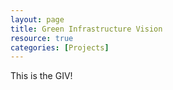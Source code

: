 ```yaml
---
layout: page
title: Green Infrastructure Vision
resource: true
categories: [Projects]
---
```


This is the GIV!